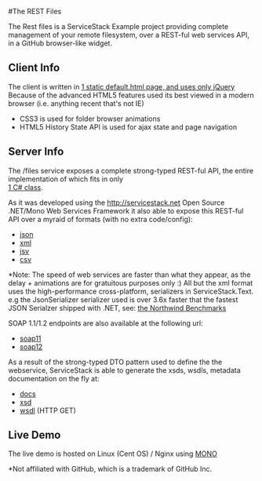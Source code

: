 #The REST Files

The Rest files is a ServiceStack Example project providing complete management of your remote filesystem,
over a REST-ful web services API, in a GitHub browser-like widget.

## Client Info

The client is written in [1 static default.html page, and uses only jQuery](https://github.com/mythz/ServiceStack.Examples/blob/master/src/RestFiles/RestFiles/default.htm)
Because of the advanced HTML5 features used its best viewed in a modern browser (i.e. anything recent that's not IE)

  * CSS3 is used for folder browser animations
  * HTML5 History State API is used for ajax state and page navigation

## Server Info

The /files service exposes a complete strong-typed REST-ful API, the entire implementation of which fits in only   
[1 C# class](https://github.com/mythz/ServiceStack.Examples/blob/master/src/RestFiles/RestFiles.ServiceInterface/FilesService.cs).

As it was developed using the http://servicestack.net Open Source .NET/Mono Web Services Framework
it also able to expose this REST-ful API over a myraid of formats (with no extra code/config):

  * [json](http://servicestack.net/RestFiles/files/dtos/Types?format=json)
  * [xml](http://servicestack.net/RestFiles/files/dtos/Types?format=xml)
  * [jsv](http://servicestack.net/RestFiles/files/dtos/Types?format=jsv&debug=true)
  * [csv](http://servicestack.net/RestFiles/files/dtos/Types?format=csv)

*Note: The speed of web services are faster than what they appear, as the delay + animations are for
 gratuitous purposes only :) All but the xml format uses the high-performance cross-platform,
 serializers in ServiceStack.Text. e.g the JsonSerializer serializer used is over 3.6x faster
 that the fastest JSON Serialzer shipped with .NET, see:
 [the Northwind Benchmarks](http://www.servicestack.net/benchmarks/NorthwindDatabaseRowsSerialization.100000-times.2010-08-17.html)

SOAP 1.1/1.2 endpoints are also available at the following url:

  * [soap11](http://servicestack.net/RestFiles/servicestack/soap11)
  * [soap12](http://servicestack.net/RestFiles/servicestack/soap12)

As a result of the strong-typed DTO pattern used to define the the webservice, ServiceStack is able to
generate the xsds, wsdls, metadata documentation on the fly at:

  * [docs](http://servicestack.net/RestFiles/servicestack/metadata)
  * [xsd](http://servicestack.net/RestFiles/servicestack/metadata?xsd=1)
  * [wsdl](http://servicestack.net/RestFiles/servicestack/soap12) (HTTP GET)


## Live Demo

The live demo is hosted on Linux (Cent OS) / Nginx using [MONO](http://www.mono-project.com)

*Not affiliated with GitHub, which is a trademark of GitHub Inc.

